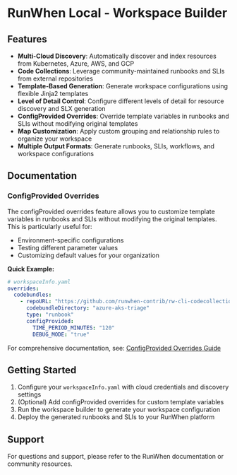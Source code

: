 # RunWhen Local - Workspace Builder

## Features

- **Multi-Cloud Discovery**: Automatically discover and index resources from Kubernetes, Azure, AWS, and GCP
- **Code Collections**: Leverage community-maintained runbooks and SLIs from external repositories
- **Template-Based Generation**: Generate workspace configurations using flexible Jinja2 templates
- **Level of Detail Control**: Configure different levels of detail for resource discovery and SLX generation
- **ConfigProvided Overrides**: Override template variables in runbooks and SLIs without modifying original templates
- **Map Customization**: Apply custom grouping and relationship rules to organize your workspace
- **Multiple Output Formats**: Generate runbooks, SLIs, workflows, and workspace configurations

## Documentation

### ConfigProvided Overrides

The configProvided overrides feature allows you to customize template variables in runbooks and SLIs without modifying the original templates. This is particularly useful for:

- Environment-specific configurations
- Testing different parameter values  
- Customizing default values for your organization

**Quick Example:**

```yaml
# workspaceInfo.yaml
overrides:
  codebundles:
    - repoURL: "https://github.com/runwhen-contrib/rw-cli-codecollection.git"
      codebundleDirectory: "azure-aks-triage"
      type: "runbook"
      configProvided:
        TIME_PERIOD_MINUTES: "120"
        DEBUG_MODE: "true"
```

For comprehensive documentation, see: [ConfigProvided Overrides Guide](docs/configProvided-overrides.md)

## Getting Started

1. Configure your `workspaceInfo.yaml` with cloud credentials and discovery settings
2. (Optional) Add configProvided overrides for custom template variables
3. Run the workspace builder to generate your workspace configuration
4. Deploy the generated runbooks and SLIs to your RunWhen platform

## Support

For questions and support, please refer to the RunWhen documentation or community resources. 